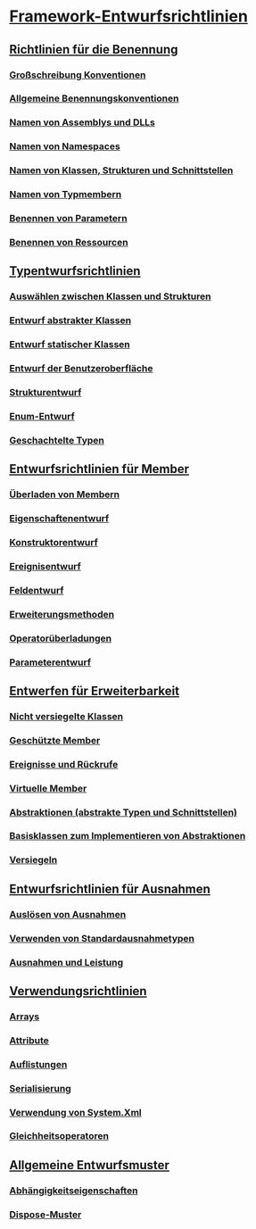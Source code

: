 # [Framework-Entwurfsrichtlinien](index.md)
## [Richtlinien für die Benennung](naming-guidelines.md)
### [Großschreibung Konventionen](capitalization-conventions.md)
### [Allgemeine Benennungskonventionen](general-naming-conventions.md)
### [Namen von Assemblys und DLLs](names-of-assemblies-and-dlls.md)
### [Namen von Namespaces](names-of-namespaces.md)
### [Namen von Klassen, Strukturen und Schnittstellen](names-of-classes-structs-and-interfaces.md)
### [Namen von Typmembern](names-of-type-members.md)
### [Benennen von Parametern](naming-parameters.md)
### [Benennen von Ressourcen](naming-resources.md)
## [Typentwurfsrichtlinien](type.md)
### [Auswählen zwischen Klassen und Strukturen](choosing-between-class-and-struct.md)
### [Entwurf abstrakter Klassen](abstract-class.md)
### [Entwurf statischer Klassen](static-class.md)
### [Entwurf der Benutzeroberfläche](interface.md)
### [Strukturentwurf](struct.md)
### [Enum-Entwurf](enum.md)
### [Geschachtelte Typen](nested-types.md)
## [Entwurfsrichtlinien für Member](member.md)
### [Überladen von Membern](member-overloading.md)
### [Eigenschaftenentwurf](property.md)
### [Konstruktorentwurf](constructor.md)
### [Ereignisentwurf](event.md)
### [Feldentwurf](field.md)
### [Erweiterungsmethoden](extension-methods.md)
### [Operatorüberladungen](operator-overloads.md)
### [Parameterentwurf](parameter-design.md)
## [Entwerfen für Erweiterbarkeit](designing-for-extensibility.md)
### [Nicht versiegelte Klassen](unsealed-classes.md)
### [Geschützte Member](protected-members.md)
### [Ereignisse und Rückrufe](events-and-callbacks.md)
### [Virtuelle Member](virtual-members.md)
### [Abstraktionen (abstrakte Typen und Schnittstellen)](abstractions-abstract-types-and-interfaces.md)
### [Basisklassen zum Implementieren von Abstraktionen](base-classes-for-implementing-abstractions.md)
### [Versiegeln](sealing.md)
## [Entwurfsrichtlinien für Ausnahmen](exceptions.md)
### [Auslösen von Ausnahmen](exception-throwing.md)
### [Verwenden von Standardausnahmetypen](using-standard-exception-types.md)
### [Ausnahmen und Leistung](exceptions-and-performance.md)
## [Verwendungsrichtlinien](usage-guidelines.md)
### [Arrays](arrays.md)
### [Attribute](attribute.md)
### [Auflistungen](guidelines-for-collections.md)
### [Serialisierung](serialisierung.md)
### [Verwendung von System.Xml](system-xml-usage.md)
### [Gleichheitsoperatoren](equality-operators.md)
## [Allgemeine Entwurfsmuster](common-design-patterns.md)
### [Abhängigkeitseigenschaften](dependency-properties.md)
### [Dispose-Muster](dispose-pattern.md)
